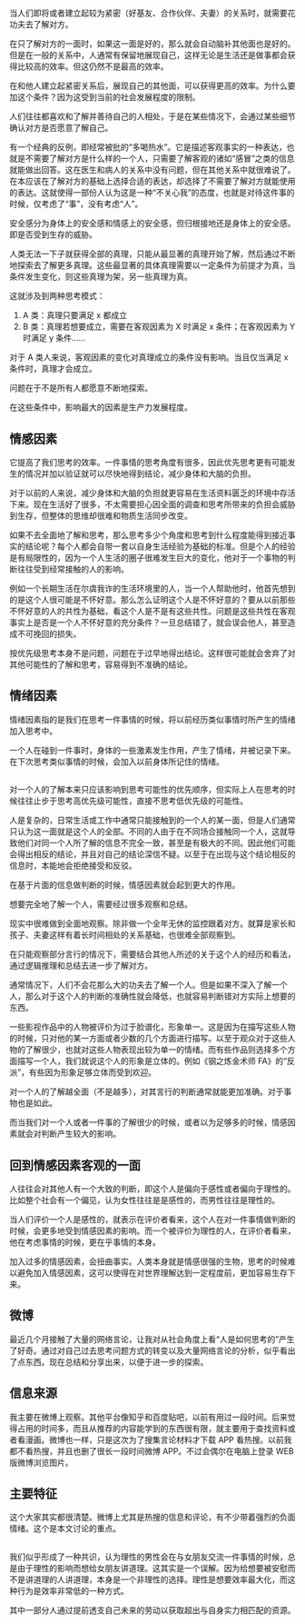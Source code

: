 # 

当人们即将或者建立起较为紧密（好基友、合作伙伴、夫妻）的关系时，就需要花功夫去了解对方。

在只了解对方的一面时，如果这一面是好的，那么就会自动脑补其他面也是好的。但是在一般的关系中，人通常有保留地展现自己，这样无论是生活还是做事都会获得比较高的效率。但这仍然不是最高的效率。

在和他人建立起紧密关系后，展现自己的其他面，可以获得更高的效率。为什么要加这个条件？因为这受到当前的社会发展程度的限制。

人们往往都喜欢和了解并善待自己的人相处，于是在某些情况下，会通过某些细节确认对方是否愿意了解自己。

有一个经典的反例，即经常被批的“多喝热水”。它是描述客观事实的一种表达，也就是不需要了解对方是什么样的一个人，只需要了解客观的诸如“感冒”之类的信息就能做出回答。这在医生和病人的关系中没有问题，但在其他关系中就很难说了。在本应该在了解对方的基础上选择合适的表达，却选择了不需要了解对方就能使用的表达。这就使得一部份人认为这是一种“不关心我”的态度，也就是对待这件事的时候，仅考虑了“事”，没有考虑“人”。


安全感分为身体上的安全感和情感上的安全感，但归根接地还是身体上的安全感。即是否受到生存的威胁。



人类无法一下子就获得全部的真理，只能从最显著的真理开始了解，然后通过不断地探索去了解更多真理。这些最显著的具体真理需要以一定条件为前提才为真，当条件发生变化，则这些真理为架，另一些真理为真。

这就涉及到两种思考模式：

1. A 类：真理只要满足 x 都成立
2. B 类：真理若想要成立，需要在客观因素为 X 时满足 x 条件；在客观因素为 Y 时满足 y 条件......

对于 A 类人来说，客观因素的变化对真理成立的条件没有影响。当且仅当满足 x 条件时，真理才会成立。


问题在于不是所有人都愿意不断地探索。

在这些条件中，影响最大的因素是生产力发展程度。


## 情感因素

它提高了我们思考的效率。一件事情的思考角度有很多，因此优先思考更有可能发生的情况并加以验证就可以尽快地得到结论，减少身体和大脑的负担。

对于以前的人来说，减少身体和大脑的负担就更容易在生活资料匮乏的环境中存活下来。现在生活好了很多，不太需要担心因全面的调查和思考所带来的负担会威胁到生存，但整体的思维却很难和物质生活同步改变。

如果不去全面地了解和思考，那么思考多少个角度和思考到什么程度能得到接近事实的结论呢？每个人都会自带一套以自身生活经验为基础的标准。但是个人的经验是有局限性的，因为一个人生活的圈子很难发生巨大的变化，他对于一个事物的判断往往受到经常接触的人的影响。

例如一个长期生活在尔虞我诈的生活环境里的人，当一个人帮助他时，他首先想到的是这个人很可能是不怀好意。那么怎么证明这个人是不怀好意的？要从以前那些不怀好意的人的共性为基础，看这个人是不是有这些共性。问题是这些共性在客观事实上是否是一个人不怀好意的充分条件？一旦总结错了，就会误会他人，甚至造成不可挽回的损失。

按优先级思考本身不是问题，问题在于过早地得出结论。这样很可能就会舍弃了对其他可能性的了解和思考，容易得到不准确的结论。

## 情绪因素

情绪因素指的是我们在思考一件事情的时候，将以前经历类似事情时所产生的情绪加入思考中。


一个人在碰到一件事时，身体的一些激素发生作用，产生了情绪，并被记录下来。在下次思考类似事情的时候，会加入以前身体所记住的情绪。


## 

对一个人的了解本来只应该影响到思考可能性的优先顺序，但实际上人在思考的时候往往止步于思考高优先级可能性，直接不思考低优先级的可能性。

人是复杂的，日常生活或工作中通常只能接触到的一个人的某一面，但是人们通常只认为这一面就是这个人的全部。不同的人由于在不同场合接触同一个人，这就导致他们对同一个人所了解的信息不完全一致，甚至是有极大的不同。因此他们可能会得出相反的结论，并且对自己的结论深信不疑。以至于在出现与这个结论相反的信息时，本能地会拒绝接受和反驳。

在基于片面的信息做判断的时候，情感因素就会起到更大的作用。

想要完全地了解一个人，需要经过很多观察和总结。

现实中很难做到全面地观察。除非做一个全年无休的监控跟着对方。就算是家长和孩子、夫妻这样有着长时间相处的关系基础，也很难全部观察到。

在只能观察部分言行的情况下，需要结合其他人所述的关于这个人的经历和看法，通过逻辑推理和总结去进一步了解对方。

通常情况下，人们不会花那么大的功夫去了解一个人。但是如果不深入了解一个人，那么对于这个人的判断的准确性就会降低，也就容易判断错对方实际上想要的东西。

一些影视作品中的人物被评价为过于脸谱化，形象单一。这是因为在描写这些人物的时候，只对他的某一方面或者少数的几个方面进行描写。以至于观众对于这些人物的了解很少，也就对这些人物表现出较为单一的情绪。而有些作品则选择多个方面描写一个人，我们就说这个人的形象是立体的。例如《钢之炼金术师 FA》的“反派”，有些因为形象足够立体而受到欢迎。

对一个人的了解越全面（不是越多），对其言行的判断通常就能更加准确。对于事物也是如此。

而当我们对一个人或者一件事的了解很少的时候，或者以为足够多的时候，情感因素就会对判断产生较大的影响。

## 回到情感因素客观的一面



人往往会对其他人有一个大致的判断，即这个人是偏向于感性或者偏向于理性的。比如整个社会有一个偏见，认为女性往往是是感性的，而男性往往是理性的。

当人们评价一个人是感性的，就表示在评价者看来，这个人在对一件事情做判断的时候，会更多地受到情感因素的影响。而一个被评价为理性的人，在评价者看来，他在考虑事情的时候，更在乎事情的本身。

加入过多的情感因素，会扭曲事实。人类本身就是情感很强的生物，思考的时候难以避免加入情感因素，这可以使得在对世界理解达到一定程度前，更加容易生存下来。

## 微博

最近几个月接触了大量的网络言论，让我对从社会角度上看“人是如何思考的”产生了好奇。通过对自己过去思考问题方式的转变以及大量网络言论的分析，似乎看出了点东西。现在总结和分享出来，以便于进一步的探索。

## 信息来源

我主要在微博上观察。其他平台像知乎和百度贴吧，以前有用过一段时间。后来觉得占用的时间多，而且从推荐的内容能学到的东西很有限，就主要用于查找资料或者看漫画。微博也一样，只是这次为了搜集言论材料才下载 APP 看热搜。以前我都不看热搜，并且也删了很长一段时间微博 APP。不过会偶尔在电脑上登录 WEB 版微博浏览图片。

## 主要特征

这个大家其实都很清楚。微博上尤其是热搜的信息和评论，有不少带着强烈的负面情绪。这个是本文讨论的重点。


##

我们似乎形成了一种共识，认为理性的男性会在与女朋友交流一件事情的时候，总是由于理性的影响而想给女朋友讲道理。这其实是一个误解。因为给想要被安慰而不是讲道理的人讲道理，本身是一个非理性的选择。理性是想要效率最大化，而这种行为是效率非常低的一种方式。


其中一部分人通过提前透支自己未来的劳动以获取超出与自身实力相匹配的资源。
